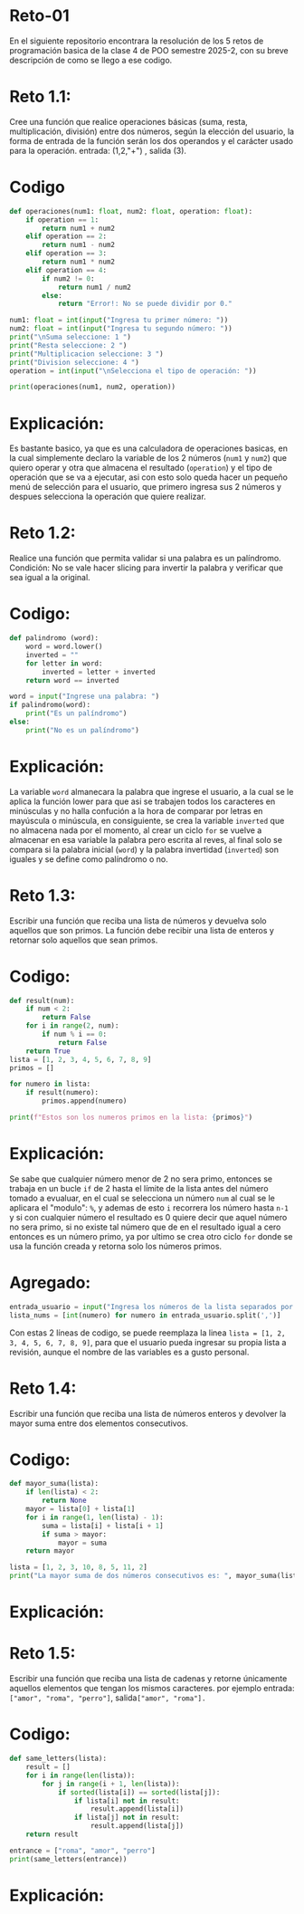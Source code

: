 # Reto-01

En el siguiente repositorio encontrara la resolución de los 5 retos de programación basica de la clase 4 de POO semestre 2025-2, con su breve descripción de como se llego a ese codigo.

# Reto 1.1: 

Cree una función que realice operaciones básicas (suma, resta, multiplicación, división) entre dos números, según la elección del usuario, la forma de entrada de la función serán los dos operandos y el carácter usado para la operación. entrada: (1,2,"+") , salida (3).

# Codigo

``` Python 
def operaciones(num1: float, num2: float, operation: float):
    if operation == 1:
        return num1 + num2
    elif operation == 2:
        return num1 - num2
    elif operation == 3:
        return num1 * num2
    elif operation == 4:
        if num2 != 0:
            return num1 / num2
        else:
            return "Error!: No se puede dividir por 0."

num1: float = int(input("Ingresa tu primer número: "))
num2: float = int(input("Ingresa tu segundo número: "))
print("\nSuma seleccione: 1 ")
print("Resta seleccione: 2 ")
print("Multiplicacion seleccione: 3 ")
print("Division seleccione: 4 ")
operation = int(input("\nSelecciona el tipo de operación: "))

print(operaciones(num1, num2, operation))
```
# Explicación:

Es bastante basico, ya que es una calculadora de operaciones basicas, en la cual simplemente declaro la variable de los 2 números (```num1``` y ```num2```) que quiero operar y otra que almacena el resultado (```operation```) y el tipo de operación que se va a ejecutar, asi con esto solo queda hacer un pequeño menú de selección para el usuario, que primero ingresa sus 2 números y despues selecciona la operación que quiere realizar.

# Reto 1.2: 

Realice una función que permita validar si una palabra es un palíndromo. Condición: No se vale hacer slicing para invertir la palabra y verificar que sea igual a la original.

# Codigo:
``` Python
def palindromo (word):
    word = word.lower()
    inverted = ""
    for letter in word:
        inverted = letter + inverted
    return word == inverted

word = input("Ingrese una palabra: ")
if palindromo(word):
    print("Es un palíndromo")
else: 
    print("No es un palíndromo")
```
# Explicación:

La variable ```word``` almanecara la palabra que ingrese el usuario, a la cual se le aplica la función lower para que asi se trabajen todos los caracteres en minúsculas y no halla confución a la hora de comparar por letras en mayúscula o minúscula, en consiguiente, se crea la variable ```inverted``` que no almacena nada por el momento, al crear un ciclo ```for``` se vuelve a almacenar en esa variable la palabra pero escrita al reves, al final solo se compara si la palabra inicial (```word```) y la palabra invertidad (```inverted```) son iguales y se define como palíndromo o no.

# Reto 1.3:

Escribir una función que reciba una lista de números y devuelva solo aquellos que son primos. La función debe recibir una lista de enteros y retornar solo aquellos que sean primos.

# Codigo:
``` Python
def result(num):
    if num < 2:
        return False
    for i in range(2, num):
        if num % i == 0:
            return False
    return True
lista = [1, 2, 3, 4, 5, 6, 7, 8, 9]
primos = []

for numero in lista:
    if result(numero):
        primos.append(numero)

print(f"Estos son los numeros primos en la lista: {primos}")
```
# Explicación:

Se sabe que cualquier número menor de 2 no sera primo, entonces se trabaja en un bucle ```if``` de 2 hasta el límite de la lista antes del número tomado a evualuar, en el cual se selecciona un número ```num``` al cual se le aplicara el "modulo": ```%```, y ademas de esto ```i``` recorrera los número hasta ```n-1``` y si con cualquier número el resultado es 0 quiere decir que aquel número no sera primo, si no existe tal número que de en el resultado igual a cero entonces es un número primo, ya por ultimo se crea otro ciclo ```for``` donde se usa la función creada y retorna solo los números primos. 

# Agregado: 

``` Python
entrada_usuario = input("Ingresa los números de la lista separados por comas (ej: 1,2,3,4): ")
lista_nums = [int(numero) for numero in entrada_usuario.split(',')]    
```
Con estas 2 líneas de codigo, se puede reemplaza la linea ```lista = [1, 2, 3, 4, 5, 6, 7, 8, 9]```, para que el usuario pueda ingresar su propia lista a revisión, aunque el nombre de las variables es a gusto personal. 

# Reto 1.4:

Escribir una función que reciba una lista de números enteros y devolver la mayor suma entre dos elementos consecutivos.

# Codigo:
``` Python
def mayor_suma(lista):
    if len(lista) < 2:
        return None
    mayor = lista[0] + lista[1]
    for i in range(1, len(lista) - 1):
        suma = lista[i] + lista[i + 1]
        if suma > mayor:
            mayor = suma
    return mayor

lista = [1, 2, 3, 10, 8, 5, 11, 2]
print("La mayor suma de dos números consecutivos es: ", mayor_suma(lista))
```
# Explicación:

# Reto 1.5:
Escribir una función que reciba una lista de cadenas y retorne únicamente aquellos elementos que tengan los mismos caracteres. por ejemplo entrada: ```["amor", "roma", "perro"]```, salida```["amor", "roma"].```

# Codigo:
``` Python
def same_letters(lista):
    result = []
    for i in range(len(lista)):
        for j in range(i + 1, len(lista)):
            if sorted(lista[i]) == sorted(lista[j]):
                if lista[i] not in result:
                    result.append(lista[i])
                if lista[j] not in result:
                    result.append(lista[j])
    return result

entrance = ["roma", "amor", "perro"]
print(same_letters(entrance))
```
# Explicación: 
